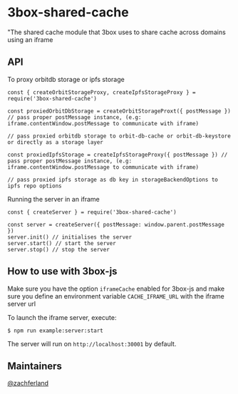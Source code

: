# 3box-shared-cache
"The shared cache module that 3box uses to share cache across domains using an iframe

## API

To proxy orbitdb storage or ipfs storage
```
const { createOrbitStorageProxy, createIpfsStorageProxy } = require('3box-shared-cache')

const proxiedOrbitDbStorage = createOrbitStorageProxt({ postMessage }) // pass proper postMessage instance, (e.g: iframe.contentWindow.postMessage to communicate with iframe)

// pass proxied orbitdb storage to orbit-db-cache or orbit-db-keystore or directly as a storage layer

const proxiedIpfsStorage = createIpfsStorageProxy({ postMessage }) // pass proper postMessage instance, (e.g: iframe.contentWindow.postMessage to communicate with iframe)

// pass proxied ipfs storage as db key in storageBackendOptions to ipfs repo options
```

Running the server in an iframe
```
const { createServer } = require('3box-shared-cache')

const server = createServer({ postMessage: window.parent.postMessage })
server.init() // initialises the server
server.start() // start the server
server.stop() // stop the server
```

## How to use with 3box-js

Make sure you have the option `iframeCache` enabled for 3box-js and make sure you define an environment variable `CACHE_IFRAME_URL` with the iframe server url

To launch the iframe server, execute:
```
$ npm run example:server:start
```

The server will run on `http://localhost:30001` by default.

## Maintainers
[@zachferland](https://github.com/zachferland)

